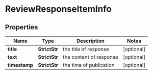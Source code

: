 # ReviewResponseItemInfo


## Properties

| Name | Type | Description | Notes |
|------------ | ------------- | ------------- | -------------|
**title** | **StrictStr** | the title of response |[optional]|
**text** | **StrictStr** | the content of response |[optional]|
**timestamp** | **StrictStr** | the time of publication |[optional]|